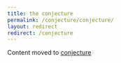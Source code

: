 ```yaml
---
title: the conjecture
permalink: /conjecture/conjecture/
layout: redirect
redirect: /conjecture
---
```


Content moved to [conjecture](/conjecture)

